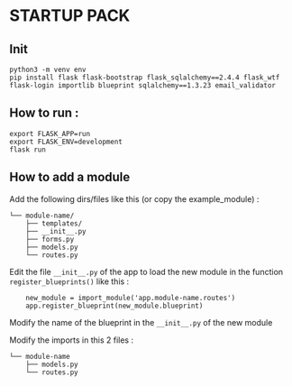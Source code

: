 # STARTUP PACK

## Init

    python3 -m venv env
    pip install flask flask-bootstrap flask_sqlalchemy==2.4.4 flask_wtf flask-login importlib blueprint sqlalchemy==1.3.23 email_validator

## How to run :
```
export FLASK_APP=run
export FLASK_ENV=development
flask run
```
## How to add a module

Add the following dirs/files like this (or copy the example_module) :
```
└── module-name/
    ├── templates/
    ├── __init__.py
    ├── forms.py
    ├── models.py
    └── routes.py
```

Edit the file `__init__.py` of the app to load the new module in the function `register_blueprints()` like this : 
```
    new_module = import_module('app.module-name.routes')
    app.register_blueprint(new_module.blueprint)
```

Modify the name of the blueprint in the `__init__.py` of the new module

Modify the imports in this 2 files :
```
└── module-name
    ├── models.py
    └── routes.py
```